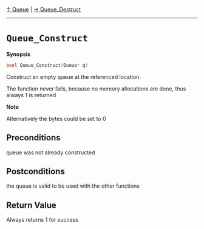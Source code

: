 [&#8593; Queue](HTL_queue.t.h--queue.md) | [&#8594; Queue_Destruct](HTL_queue.t.h--queue--queue_destruct.md)
***

# `Queue_Construct`
**Synopsis**

```cpp
bool Queue_Construct(Queue* q)
```

Construct an empty queue at the referenced location.

The function never fails, because no memory allocations
are done, thus always 1 is returned


**Note**  

Alternatively the bytes could be set to 0


## Preconditions

queue was not already constructed


## Postconditions

the queue is valid to be used with the other functions



## Return Value

Always returns 1 for success


